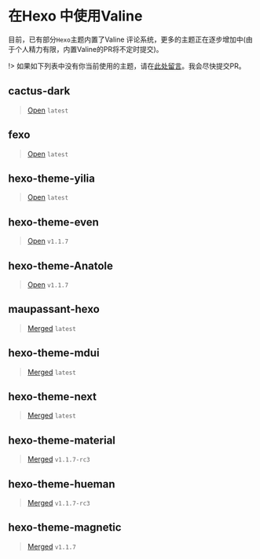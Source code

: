 # 在Hexo 中使用Valine

目前，已有部分`Hexo`主题内置了Valine 评论系统，更多的主题正在逐步增加中(由于个人精力有限，内置Valine的PR将不定时提交)。

!> 如果如下列表中没有你当前使用的主题，请在[此处留言](/try.html ":ignore")。我会尽快提交PR。

## cactus-dark
> [Open](https://github.com/probberechts/cactus-dark/pull/54) `latest`

## fexo
> [Open](https://github.com/forsigner/fexo/pull/102) `latest`

## hexo-theme-yilia
> [Open](https://github.com/litten/hexo-theme-yilia/pull/646) `latest`

## hexo-theme-even
> [Open](https://github.com/ahonn/hexo-theme-even/pull/179) `v1.1.7`

## hexo-theme-Anatole
> [Open](https://github.com/Ben02/hexo-theme-Anatole/pull/25) `v1.1.7`

## maupassant-hexo
> [Merged](https://github.com/tufu9441/maupassant-hexo/pull/331) `latest`

## hexo-theme-mdui
> [Merged](https://github.com/Halyul/hexo-theme-mdui/pull/74) `latest`

## hexo-theme-next
> [Merged](https://github.com/iissnan/hexo-theme-next/pull/1983) `latest`

## hexo-theme-material
> [Merged](https://github.com/viosey/hexo-theme-material/pull/558) `v1.1.7-rc3`

## hexo-theme-hueman
> [Merged](https://github.com/ppoffice/hexo-theme-hueman/pull/186) `v1.1.7-rc3`

## hexo-theme-magnetic
> [Merged](https://github.com/klugjo/hexo-theme-magnetic/pull/14) `v1.1.7`

